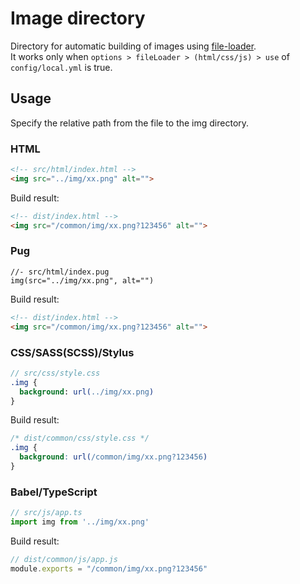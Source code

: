 # Image directory

Directory for automatic building of images using [file-loader](https://webpack.js.org/loaders/file-loader/).  
It works only when `options > fileLoader > (html/css/js) > use` of `config/local.yml` is true.

## Usage

Specify the relative path from the file to the img directory.

### HTML

```html
<!-- src/html/index.html -->
<img src="../img/xx.png" alt="">
```

Build result:

```html
<!-- dist/index.html -->
<img src="/common/img/xx.png?123456" alt="">
```

### Pug

```pug
//- src/html/index.pug
img(src="../img/xx.png", alt="")
```

Build result:

```html
<!-- dist/index.html -->
<img src="/common/img/xx.png?123456" alt="">
```

### CSS/SASS(SCSS)/Stylus

```sass
// src/css/style.css
.img {
  background: url(../img/xx.png)
}
```

Build result:

```css
/* dist/common/css/style.css */
.img {
  background: url(/common/img/xx.png?123456)
}
```

### Babel/TypeScript

```typescript
// src/js/app.ts
import img from '../img/xx.png'
```

Build result:

```javascript
// dist/common/js/app.js
module.exports = "/common/img/xx.png?123456"
```